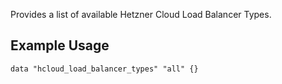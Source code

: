 Provides a list of available Hetzner Cloud Load Balancer Types.

## Example Usage

```hcl
data "hcloud_load_balancer_types" "all" {}
```
